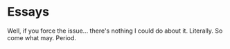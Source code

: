 # Essays

Well, if you force the issue... there's nothing I could do about it. Literally. So come what may. Period.

